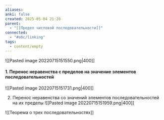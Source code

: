```yaml
---
aliases: 
anki: false
created: 2025-05-04 21:28
parent:
  - "[[Предел числовой последовательности]]"
connected:
  - "#обс/linking"
tags:
  - content/empty
---
```


![[Pasted image 20220715151550.png|400]]


#### 1. Перенос неравенства с пределов на значение элементов последовательностей
![[Pasted image 20220715151731.png|400]]

2. Перенос неравенства со значений элементов последовательностей на их пределы
![[Pasted image 20220715151959.png|400]]

![[Теорема о трех последовательностях]]
